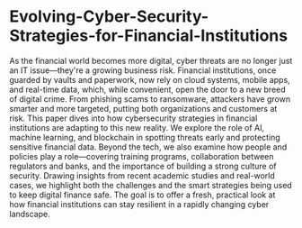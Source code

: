 # Evolving-Cyber-Security-Strategies-for-Financial-Institutions
As the financial world becomes more digital, cyber threats are no longer just an IT issue—they're a growing business risk. Financial institutions, once guarded by vaults and paperwork, now rely on cloud systems, mobile apps, and real-time data, which, while convenient, open the door to a new breed of digital crime. From phishing scams to ransomware, attackers have grown smarter and more targeted, putting both organizations and customers at risk.
This paper dives into how cybersecurity strategies in financial institutions are adapting to this new reality. We explore the role of AI, machine learning, and blockchain in spotting threats early and protecting sensitive financial data. Beyond the tech, we also examine how people and policies play a role—covering training programs, collaboration between regulators and banks, and the importance of building a strong culture of security. Drawing insights from recent academic studies and real-world cases, we highlight both the challenges and the smart strategies being used to keep digital finance safe. The goal is to offer a fresh, practical look at how financial institutions can stay resilient in a rapidly changing cyber landscape.
